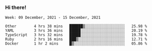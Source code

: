### Hi there!

<!--START_SECTION:waka-->
```text
Week: 09 December, 2021 - 15 December, 2021

Other        4 hrs 38 mins   ██████▒░░░░░░░░░░░░░░░░░░   25.98 % 
YAML         3 hrs 36 mins   █████░░░░░░░░░░░░░░░░░░░░   20.19 % 
TypeScript   3 hrs 32 mins   █████░░░░░░░░░░░░░░░░░░░░   19.78 % 
Ruby         2 hrs 16 mins   ███▒░░░░░░░░░░░░░░░░░░░░░   12.71 % 
Docker       1 hr 2 mins     █▒░░░░░░░░░░░░░░░░░░░░░░░   05.86 % 
```
<!--END_SECTION:waka-->
